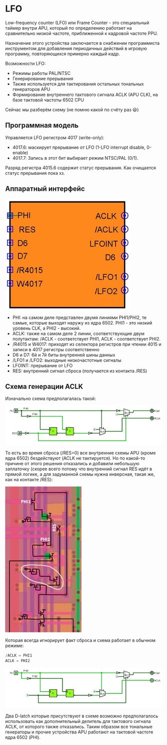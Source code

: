# LFO

Low-frequency counter (LFO) или Frame Counter - это специальный таймер внутри APU, который по определению работает на сравнительно низкой частоте, приближенной к кадровой частоте PPU.

Назначение этого устройства заключается в снабжении программиста инструментом для добавления периодичных действий в игровую программу, повторяющихся примерно каждый кадр.

Возможности LFO:
- Режимы работы PAL/NTSC
- Генерирование прерывания
- Также используется для тактирования остальных тональных генераторов APU
- Формирование внутреннего тактового сигнала ACLK (APU CLK), на базе тактовой частоты 6502 CPU

Сейчас мы разберём схему (не помню какой по счёту раз :smiley:)

## Программная модель

Управляется LFO регистром 4017 (write-only):
- 4017.6: маскирует прерывание от LFO (1-LFO interrupt disable, 0-enable)
- 4017.7: Запись в этот бит выбирает режим NTSC/PAL (0/1).

Разряд регистра 4015.6 содержит статус прерывания. Как очищается статус прерывания пока хз.

## Аппаратный интерфейс

<img src="/BreakingNESWiki/imgstore/lfo_hwi.jpg" width="400px">

- PHI: на самом деле представлен двумя линиями PHI1/PHI2, те самые, которые выходят наружу из ядра 6502. PHI1 - это низкий уровень CLK, а PHI2 - высокий.
- ACLK: также на самом деле 2 линии, соответствующие двум полутактам: /ACLK - соответствует PHI1, ACLK - соответствует PHI2.
- /R4015 и W4017: приходят из селектора регистров при чтении 4015 и записи в 4017 регистры соответственно
- D6 и D7: 6й и 7й биты внутренней шины данных
- /LFO1 и /LFO2: выходные низкочастотные сигналы
- LFOINT: прерывание от LFO
- RES: внутренний сигнал сброса (получается из контакта /RES)

## Схема генерации ACLK

Изначально схема предполагалась такой:

![lfo_aclk_circuit_1](/BreakingNESWiki/imgstore/lfo_aclk_circuit_1.jpg)

То есть во время сброса (/RES=0) все внутренние схемы APU (кроме ядра 6502) бездействуют (ACLK не тактируется). Но по какой-то причине от этого решения отказались и добавили небольшую заплаточку (скорее всего потому что внутренний сигнал RES идёт в прямой логике, а для задуманной схемы нужна инверсная, такая же, как на контакте /RES):

![apu_aclk_reset_fix](/BreakingNESWiki/imgstore/apu_aclk_reset_fix.jpg)

Которая всегда игнорирует факт сброса и схема работает в обычном режиме:

```c
/ACLK = PHI1
ACLK = PHI2
```

![lfo_aclk_circuit](/BreakingNESWiki/imgstore/lfo_aclk_circuit.jpg)

Два D-latch которые присутствуют в схеме возможно предполагалось использовать как дополнительный делитель для тактового сигнала ACLK, от которого также отказались. Таким образом все тональные генераторы и прочие устройства APU работают на тактовой частоте ядра 6502 (PHI).
